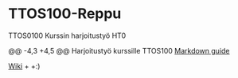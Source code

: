 # TTOS100-Reppu
TTOS0100 Kurssin harjoitustyö HT0


@@ -4,3 +4,5 @@ Harjoitustyö kurssille TTOS100
 [Markdown guide](https://guides.github.com/features/mastering-markdown/)
 
 [Wiki](https://github.com/K5693/TTos100-Reppu/wiki)
+
+:)
